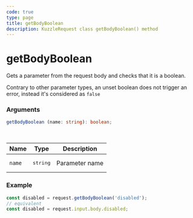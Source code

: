 ```yaml
---
code: true
type: page
title: getBodyBoolean
description: KuzzleRequest class getBodyBoolean() method
---
```


# getBodyBoolean

<SinceBadge version="auto-version" />

Gets a parameter from the request body and checks that it is a boolean.

Contrary to other parameter types, an unset boolean does not trigger an
error, instead it's considered as `false`

### Arguments

```ts
getBodyBoolean (name: string): boolean;
```

</br>

| Name   | Type              | Description    |
|--------|-------------------|----------------|
| `name` | <pre>string</pre> | Parameter name |


### Example

```ts
const disabled = request.getBodyBoolean('disabled');
// equivalent
const disabled = request.input.body.disabled;
```
